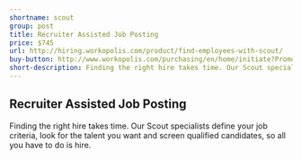 ```yaml
---
shortname: scout
group: post
title: Recruiter Assisted Job Posting
price: $745
url: http://hiring.workopolis.com/product/find-employees-with-scout/
buy-button: http://www.workopolis.com/purchasing/en/home/initiate?PromoCode=5C0UT&Reset=True
short-description: Finding the right hire takes time. Our Scout specialists define your job criteria, look for the talent you want and screen qualified candidates, so all you have to do is hire.
---
```


## Recruiter Assisted Job Posting

Finding the right hire takes time. Our Scout specialists define your job criteria, look for the talent you want and screen qualified candidates, so all you have to do is hire.
